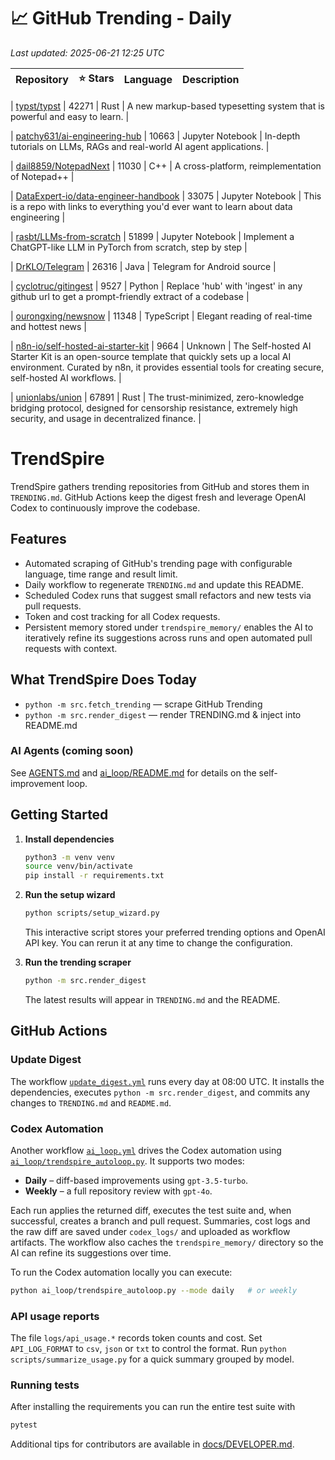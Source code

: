 <!-- TRENDING_START -->
# 📈 GitHub Trending - Daily

_Last updated: 2025-06-21 12:25 UTC_

| Repository | ⭐ Stars | Language | Description |
|------------|--------:|----------|-------------|

| [typst/typst](https://github.com/typst/typst) | 42271 | Rust | A new markup-based typesetting system that is powerful and easy to learn. |

| [patchy631/ai-engineering-hub](https://github.com/patchy631/ai-engineering-hub) | 10663 | Jupyter Notebook | In-depth tutorials on LLMs, RAGs and real-world AI agent applications. |

| [dail8859/NotepadNext](https://github.com/dail8859/NotepadNext) | 11030 | C++ | A cross-platform, reimplementation of Notepad++ |

| [DataExpert-io/data-engineer-handbook](https://github.com/DataExpert-io/data-engineer-handbook) | 33075 | Jupyter Notebook | This is a repo with links to everything you'd ever want to learn about data engineering |

| [rasbt/LLMs-from-scratch](https://github.com/rasbt/LLMs-from-scratch) | 51899 | Jupyter Notebook | Implement a ChatGPT-like LLM in PyTorch from scratch, step by step |

| [DrKLO/Telegram](https://github.com/DrKLO/Telegram) | 26316 | Java | Telegram for Android source |

| [cyclotruc/gitingest](https://github.com/cyclotruc/gitingest) | 9527 | Python | Replace 'hub' with 'ingest' in any github url to get a prompt-friendly extract of a codebase |

| [ourongxing/newsnow](https://github.com/ourongxing/newsnow) | 11348 | TypeScript | Elegant reading of real-time and hottest news |

| [n8n-io/self-hosted-ai-starter-kit](https://github.com/n8n-io/self-hosted-ai-starter-kit) | 9664 | Unknown | The Self-hosted AI Starter Kit is an open-source template that quickly sets up a local AI environment. Curated by n8n, it provides essential tools for creating secure, self-hosted AI workflows. |

| [unionlabs/union](https://github.com/unionlabs/union) | 67891 | Rust | The trust-minimized, zero-knowledge bridging protocol, designed for censorship resistance, extremely high security, and usage in decentralized finance. |
<!-- TRENDING_END -->

# TrendSpire

TrendSpire gathers trending repositories from GitHub and stores them in `TRENDING.md`. GitHub Actions keep the digest fresh and leverage OpenAI Codex to continuously improve the codebase.

## Features

- Automated scraping of GitHub's trending page with configurable language, time range and result limit.
- Daily workflow to regenerate `TRENDING.md` and update this README.
- Scheduled Codex runs that suggest small refactors and new tests via pull requests.
- Token and cost tracking for all Codex requests.
- Persistent memory stored under `trendspire_memory/` enables the AI to
  iteratively refine its suggestions across runs and open automated pull
  requests with context.

## What TrendSpire Does Today

- `python -m src.fetch_trending` — scrape GitHub Trending
- `python -m src.render_digest` — render TRENDING.md & inject into README.md

### AI Agents (coming soon)
See [AGENTS.md](./AGENTS.md) and [ai_loop/README.md](./ai_loop/README.md) for details on the self-improvement loop.

## Getting Started

1. **Install dependencies**
   ```bash
   python3 -m venv venv
   source venv/bin/activate
   pip install -r requirements.txt
   ```

2. **Run the setup wizard**
   ```bash
   python scripts/setup_wizard.py
   ```
   This interactive script stores your preferred trending options and OpenAI API key.
   You can rerun it at any time to change the configuration.

3. **Run the trending scraper**
   ```bash
   python -m src.render_digest
   ```
   The latest results will appear in `TRENDING.md` and the README.


## GitHub Actions

### Update Digest

The workflow [`update_digest.yml`](.github/workflows/update_digest.yml) runs every day at 08:00 UTC. It installs the dependencies, executes `python -m src.render_digest`, and commits any changes to `TRENDING.md` and `README.md`.

### Codex Automation

Another workflow [`ai_loop.yml`](.github/workflows/ai_loop.yml) drives the Codex automation using [`ai_loop/trendspire_autoloop.py`](ai_loop/trendspire_autoloop.py). It supports two modes:

- **Daily** – diff-based improvements using `gpt-3.5-turbo`.
- **Weekly** – a full repository review with `gpt-4o`.

Each run applies the returned diff, executes the test suite and, when successful, creates a branch and pull request. Summaries, cost logs and the raw diff are saved under `codex_logs/` and uploaded as workflow artifacts. The workflow also caches the `trendspire_memory/` directory so the AI can refine its suggestions over time.

To run the Codex automation locally you can execute:

```bash
python ai_loop/trendspire_autoloop.py --mode daily   # or weekly
```

### API usage reports

The file `logs/api_usage.*` records token counts and cost. Set `API_LOG_FORMAT`
to `csv`, `json` or `txt` to control the format. Run `python
scripts/summarize_usage.py` for a quick summary grouped by model.

### Running tests

After installing the requirements you can run the entire test suite with

```bash
pytest
```

Additional tips for contributors are available in
[docs/DEVELOPER.md](docs/DEVELOPER.md).
